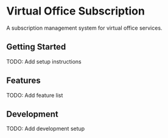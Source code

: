 # Virtual Office Subscription

A subscription management system for virtual office services.

## Getting Started

TODO: Add setup instructions

## Features

TODO: Add feature list

## Development

TODO: Add development setup<!-- Deployment trigger -->
